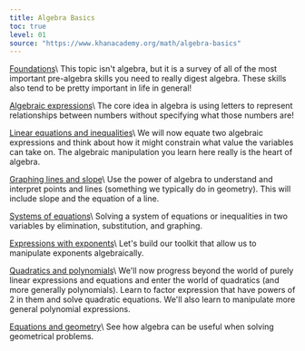 ```yaml
---
title: Algebra Basics
toc: true
level: 01
source: "https://www.khanacademy.org/math/algebra-basics"
---
```


[Foundations](https://www.khanacademy.org/math/algebra-home/algebra-basics/core-algebra-foundations)\\
This topic isn't algebra, but it is a survey of all of the most important pre-algebra skills you need to really digest algebra. These skills also tend to be pretty important in life in general!

[Algebraic expressions](https://www.khanacademy.org/math/algebra-home/algebra-basics/core-algebra-expressions)\\
The core idea in algebra is using letters to represent relationships between numbers without specifying what those numbers are!

[Linear equations and inequalities](https://www.khanacademy.org/math/algebra-home/algebra-basics/core-algebra-linear-equations-inequalities)\\
We will now equate two algebraic expressions and think about how it might constrain what value the variables can take on. The algebraic manipulation you learn here really is the heart of algebra.

[Graphing lines and slope](https://www.khanacademy.org/math/algebra-home/algebra-basics/core-algebra-graphing-lines-slope)\\
Use the power of algebra to understand and interpret points and lines (something we typically do in geometry). This will include slope and the equation of a line.

[Systems of equations](https://www.khanacademy.org/math/algebra-home/algebra-basics/core-algebra-systems)\\
Solving a system of equations or inequalities in two variables by elimination, substitution, and graphing.

[Expressions with exponents](https://www.khanacademy.org/math/algebra-home/algebra-basics/core-algebra-exponent-expressions)\\
Let's build our toolkit that allow us to manipulate exponents algebraically.

[Quadratics and polynomials](https://www.khanacademy.org/math/algebra-home/algebra-basics/quadratics-polynomials-topic)\\
We'll now progress beyond the world of purely linear expressions and equations and enter the world of quadratics (and more generally polynomials). Learn to factor expression that have powers of 2 in them and solve quadratic equations. We'll also learn to manipulate more general polynomial expressions.

[Equations and geometry](https://www.khanacademy.org/math/algebra-home/algebra-basics/core-algebra-geometry)\\
See how algebra can be useful when solving geometrical problems.